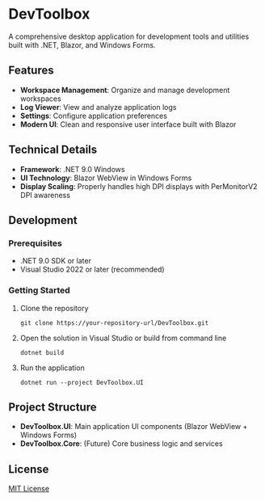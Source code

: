 # DevToolbox

A comprehensive desktop application for development tools and utilities built with .NET, Blazor, and Windows Forms.

## Features

- **Workspace Management**: Organize and manage development workspaces
- **Log Viewer**: View and analyze application logs
- **Settings**: Configure application preferences
- **Modern UI**: Clean and responsive user interface built with Blazor

## Technical Details

- **Framework**: .NET 9.0 Windows
- **UI Technology**: Blazor WebView in Windows Forms
- **Display Scaling**: Properly handles high DPI displays with PerMonitorV2 DPI awareness

## Development

### Prerequisites

- .NET 9.0 SDK or later
- Visual Studio 2022 or later (recommended)

### Getting Started

1. Clone the repository
   ```
   git clone https://your-repository-url/DevToolbox.git
   ```

2. Open the solution in Visual Studio or build from command line
   ```
   dotnet build
   ```

3. Run the application
   ```
   dotnet run --project DevToolbox.UI
   ```

## Project Structure

- **DevToolbox.UI**: Main application UI components (Blazor WebView + Windows Forms)
- **DevToolbox.Core**: (Future) Core business logic and services

## License

[MIT License](LICENSE) 